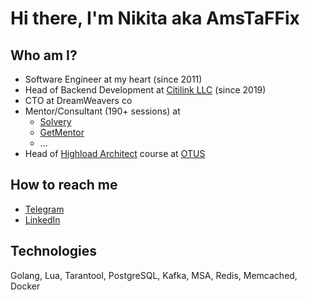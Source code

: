 # Hi there, I'm Nikita aka AmsTaFFix

## Who am I?

- Software Engineer at my heart (since 2011)
- Head of Backend Development at [Citilink LLC](https://www.citilink.ru) (since 2019)
- CTO at DreamWeavers co
- Mentor/Consultant (190+ sessions) at 
  - [Solvery](https://solvery.io/ru/mentor/amstaffix)
  - [GetMentor](https://getmentor.dev/mentor/nikita-sapogov-576)
  - ...
- Head of [Highload Architect](https://otus.ru/lessons/highloadarchitect/) course at [OTUS](https://otus.ru/)

## How to reach me
- [Telegram](https://t.me/amstaffix)
- [LinkedIn](https://www.linkedin.com/in/nikita-sapogov-94790bb4/)

## Technologies
Golang, Lua, Tarantool, PostgreSQL, Kafka, MSA, Redis, Memcached, Docker